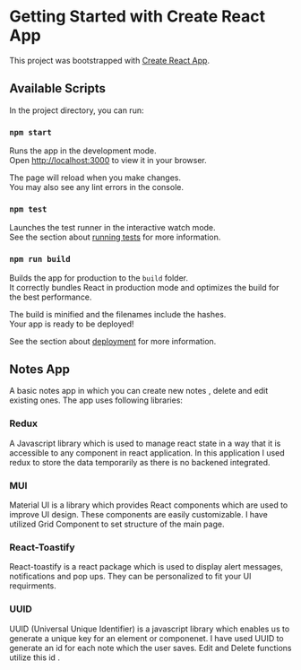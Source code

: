 # Getting Started with Create React App

This project was bootstrapped with [Create React App](https://github.com/facebook/create-react-app).

## Available Scripts

In the project directory, you can run:

### `npm start`

Runs the app in the development mode.\
Open [http://localhost:3000](http://localhost:3000) to view it in your browser.

The page will reload when you make changes.\
You may also see any lint errors in the console.

### `npm test`

Launches the test runner in the interactive watch mode.\
See the section about [running tests](https://facebook.github.io/create-react-app/docs/running-tests) for more information.

### `npm run build`

Builds the app for production to the `build` folder.\
It correctly bundles React in production mode and optimizes the build for the best performance.

The build is minified and the filenames include the hashes.\
Your app is ready to be deployed!

See the section about [deployment](https://facebook.github.io/create-react-app/docs/deployment) for more information.

## Notes App

A basic notes app in which you can create new notes , delete and edit existing ones. The app uses following libraries:

### Redux

A Javascript library which is used to manage react state in a way that it is accessible to any component in react application. In this application I used redux to store the data temporarily as there is no backened integrated.

### MUI

Material UI is a library which provides React components which are used to improve UI design. These components are easily customizable. I have utilized Grid Component to set structure of the main page.

### React-Toastify

React-toastify is a react package which is used to display alert messages, notifications and pop ups. They can be personalized to fit your UI requirments. 

### UUID

UUID (Universal Unique Identifier) is a javascript library which enables us to generate a unique key for an element or componenet. I have used UUID to generate an id for each note which the user saves. Edit and Delete functions utilize this id .

